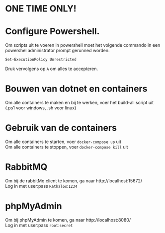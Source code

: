 # ONE TIME ONLY!

# Configure Powershell.

Om scripts uit te voeren in powershell moet het volgende commando in een powershel administrator prompt gerunned worden.

```
Set-ExecutionPolicy Unrestricted
```

Druk vervolgens op `A` om alles te accepteren.

# Bouwen van dotnet en containers

Om alle containers te maken en bij te werken, voer het build-all script uit \
(.ps1 voor windows, .sh voor linux)

# Gebruik van de containers

Om alle containers te starten, voer `docker-compose up` uit\
Om alle containers te stoppen, voer `docker-compose kill` uit

# RabbitMQ

Om bij de rabbitMq client te komen, ga naar http://localhost:15672/ \
Log in met user:pass `Rathalos`:`1234`

# phpMyAdmin

Om bij phpMyAdmin te komen, ga naar http://localhost:8080/ \
Log in met user:pass `root`:`secret`
